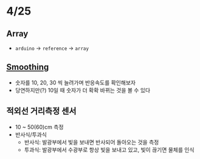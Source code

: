 4/25
=====
## Array
* `arduino` &rarr; `reference` &rarr; `array`

## [Smoothing](https://www.arduino.cc/en/Tutorial/Smoothing)
* 숫자를 10, 20, 30 씩 늘려가며 반응속도를 확인해보자
* 당연하지만(?) 10일 때 숫자가 더 확확 바뀌는 것을 볼 수 있다

## 적외선 거리측정 센서
* 10 ~ 50(60)cm 측정
* 반사식/투과식
    * 반사식: 발광부에서 빛을 보내면 반사되어 돌아오는 것을 측정
    * 투과식: 발광부에서 수광부로 항상 빛을 보내고 있고, 빛이 끊기면 물체를 인식

